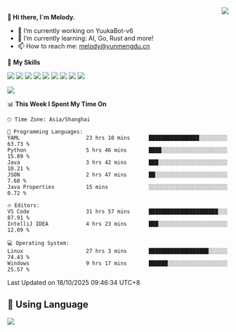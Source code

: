 <a href="#">
  <img align="right" src="https://github-readme-stats.vercel.app/api?username=melodyyuuka&count_private=true&show_icons=true" />
</a>

**👋 Hi there, I`m Melody.**

- 🔭 I’m currently working on YuukaBot-v6
- 🌱 I’m currently learning: AI, Go, Rust and more!
- 📫 How to reach me: melody@yunmengdu.cn

🌟 **My Skills** 

![](https://img.shields.io/badge/-Python-3e74a2?style=flat-square&logo=Python&logoColor=fff)
![](https://img.shields.io/badge/-Java-007396?style=flat-square&logo=OpenJDK&logoColor=fff)
![](https://img.shields.io/badge/-Node.js-339933?style=flat-square&logo=Node.js&logoColor=fff)
![](https://img.shields.io/badge/-Git-f05032?style=flat-square&logo=git&logoColor=fff)
![](https://img.shields.io/badge/-PostgreSQL-4169e1?style=flat-square&logo=PostgreSQL&logoColor=fff)
![](https://img.shields.io/badge/-Rust-000000?style=flat-square&logo=rust&logoColor=fff)
![](https://img.shields.io/badge/-VSCode-007acc?style=flat-square&logo=Visual-Studio-Code&logoColor=fff)
![](https://img.shields.io/badge/-FastAPI-009688?style=flat-square&logo=FastAPI&logoColor=fff)
![](https://img.shields.io/badge/-Linux-000000?style=flat-square&logo=Linux&logoColor=fff)


![](https://wakatime.com/badge/user/fa6dc0e2-47c5-4d2d-ae45-69fec6f2122c.svg)

<!--START_SECTION:waka-->
📊 **This Week I Spent My Time On** 

```text
🕑︎ Time Zone: Asia/Shanghai

💬 Programming Languages: 
YAML                     23 hrs 10 mins      ████████████████░░░░░░░░░   63.73 % 
Python                   5 hrs 46 mins       ████░░░░░░░░░░░░░░░░░░░░░   15.89 % 
Java                     3 hrs 42 mins       ███░░░░░░░░░░░░░░░░░░░░░░   10.21 % 
JSON                     2 hrs 47 mins       ██░░░░░░░░░░░░░░░░░░░░░░░    7.68 % 
Java Properties          15 mins             ░░░░░░░░░░░░░░░░░░░░░░░░░    0.72 % 

🔥 Editors: 
VS Code                  31 hrs 57 mins      ██████████████████████░░░   87.91 % 
IntelliJ IDEA            4 hrs 23 mins       ███░░░░░░░░░░░░░░░░░░░░░░   12.09 % 

💻 Operating System: 
Linux                    27 hrs 3 mins       ███████████████████░░░░░░   74.43 % 
Windows                  9 hrs 17 mins       ██████░░░░░░░░░░░░░░░░░░░   25.57 % 
```


 Last Updated on 18/10/2025 09:46:34 UTC+8
<!--END_SECTION:waka-->

## 🥰 **Using Language**

![](https://github-readme-stats.vercel.app/api/wakatime?username=MelodyYuyuko&layout=compact&hide_border=true)
